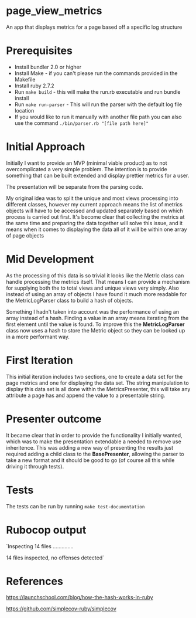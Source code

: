 # page_view_metrics

An app that displays metrics for a page based off a specific log structure

# Prerequisites
* Install bundler 2.0 or higher
* Install Make - if you can't please run the commands provided in the Makefile
* Install ruby 2.7.2
* Run `make build` - this will make the run.rb executable and run bundle install
* Run `make run-parser` - This will run the parser with the default log file location
* If you would like to run it manually with another file path you can also use the command `./bin/parser.rb "[file path here]"`

# Initial Approach 

Initially I want to provide an MVP (minimal viable product) as to not overcomplicated a very simple problem. 
The intention is to provide something that can be built extended and display prettier metrics for a user.

The presentation will be separate from the parsing code.

My original idea was to split the unique and most views processing into different classes, however my current approach
means the list of metrics objects will have to be accessed and updated separately based on which process is carried out first.
It's become clear that collecting the metrics at the same time and preparing the data together will solve this issue, 
and it means when it comes to displaying the data all of it will be within one array of page objects

# Mid Development
As the processing of this data is so trivial it looks like the Metric class can handle processing the metrics itself. 
That means I can provide a mechanism for supplying both the to total views and unique views very simply. Also instead of 
using an array of objects I have found it much more readable for the MetricLogParser class to build a hash of objects.

Something I hadn't taken into account was the performance of using an array instead of a hash. Finding a value in an array
means iterating from the first element until the value is found. To improve this the **MetricLogParser** class now uses a hash
to store the Metric object so they can be looked up in a more performant way.

# First Iteration
This initial iteration includes two sections, one to create a data set for the page metrics and one for displaying the data set.
The string manipulation to display this data set is all done within the MetricsPresenter, this will take any attribute a
page has and append the value to a presentable string. 

# Presenter outcome
It became clear that in order to provide the functionality I initially wanted, which was to make the presentation
extendable a needed to remove use inheritence. This was adding a new way of presenting the results just required
adding a child class to the **BasePresenter**, allowing the parser to take a new format and it should be good to go
(of course all this while driving it through tests).

# Tests
The tests can be run by running `make test-documentation`

# Rubocop output
`Inspecting 14 files
 ..............
 
 14 files inspected, no offenses detected`

# References
https://launchschool.com/blog/how-the-hash-works-in-ruby

https://github.com/simplecov-ruby/simplecov

